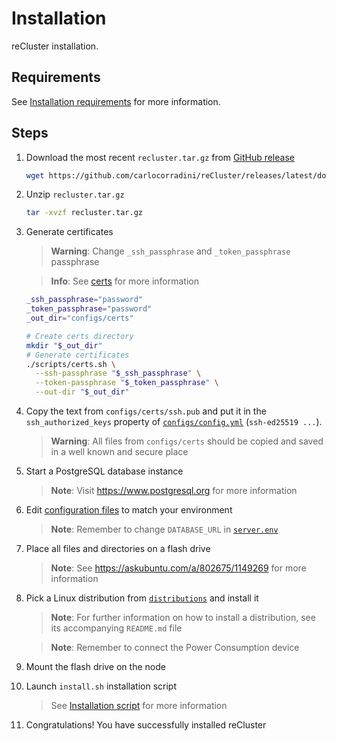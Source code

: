 # Installation

reCluster installation.

## Requirements

See [Installation requirements](./installation_requirements.md) for more information.

## Steps

1. Download the most recent `recluster.tar.gz` from [GitHub release](https://github.com/carlocorradini/reCluster/releases/latest)

   ```sh
   wget https://github.com/carlocorradini/reCluster/releases/latest/download/recluster.tar.gz
   ```

1. Unzip `recluster.tar.gz`

   ```sh
   tar -xvzf recluster.tar.gz
   ```

1. Generate certificates

   > **Warning**: Change `_ssh_passphrase` and `_token_passphrase` passphrase

   > **Info**: See [certs](../scripts/README.md#📑-certssh) for more information

   ```sh
   _ssh_passphrase="password"
   _token_passphrase="password"
   _out_dir="configs/certs"
   
   # Create certs directory
   mkdir "$_out_dir"
   # Generate certificates
   ./scripts/certs.sh \
     --ssh-passphrase "$_ssh_passphrase" \
     --token-passphrase "$_token_passphrase" \
     --out-dir "$_out_dir"
   ```

1. Copy the text from `configs/certs/ssh.pub` and put it in the `ssh_authorized_keys` property of [`configs/config.yml`](../configs/config.yml) (`ssh-ed25519 ...`).

   > **Warning**: All files from `configs/certs` should be copied and saved in a well known and secure place

1. Start a PostgreSQL database instance

   > **Note**: Visit <https://www.postgresql.org> for more information

1. Edit [configuration files](../configs/) to match your environment

   > **Note**: Remember to change `DATABASE_URL` in [`server.env`](../configs/server.env)

1. Place all files and directories on a flash drive

   > **Note**: See <https://askubuntu.com/a/802675/1149269> for more information

1. Pick a Linux distribution from [`distributions`](../distributions/) and install it

   > **Note**: For further information on how to install a distribution, see its accompanying `README.md` file

   > **Note**: Remember to connect the Power Consumption device

1. Mount the flash drive on the node

1. Launch `install.sh` installation script

   > See [Installation script](./installation_script.md) for more information

1. Congratulations! You have successfully installed reCluster
